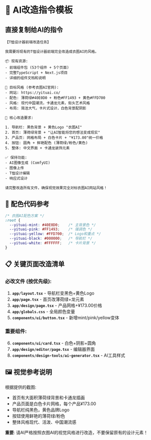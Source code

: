 # 🤖 AI改造指令模板

## 直接复制给AI的指令

```
【T恤设计器前端改造任务】

我需要将现有的T恤设计器前端完全改造成衣图AI的风格。

📦 现有资源:
- 前端组件包 (53个组件 + 5个页面)
- 完整TypeScript + Next.js项目
- 详细的组件文档和说明

🎯 目标风格 (参考衣图AI官网):
- 网站: https://yituai.co/
- 配色: 薄荷绿#40E0D0 + 粉色#FF1493 + 黄色#FFD700
- 风格: 现代中国潮流，卡通龙元素，街头艺术风格
- 布局: 简洁大气，卡片式设计，白色背景配阴影

🔧 核心改造要求:

1. 导航栏: 黑色背景 + 黄色Logo "衣图AI"
2. 首页: 薄荷绿背景 + "让AI智能将您的想法变成现实"
3. 产品页: 网格布局 + 白色卡片 + "¥173.00"统一价格
4. 按钮: 圆角 + 鲜艳配色 (薄荷绿/粉色/黄色)
5. 整体: 中文界面 + 卡通龙装饰元素

✅ 保持功能:
- AI图像生成 (ComfyUI)
- 图像上传
- T恤设计编辑
- 响应式设计

请完整改造所有文件，确保视觉效果完全对标衣图AI网站风格！
```

## 🎨 配色代码参考

```css
/* 衣图AI配色方案 */
:root {
  --yituai-mint: #40E0D0;    /* 主背景色 */
  --yituai-pink: #FF1493;    /* 强调色 */
  --yituai-yellow: #FFD700;  /* Logo和重点 */
  --yituai-black: #000000;   /* 导航栏 */
  --yituai-white: #FFFFFF;   /* 卡片背景 */
}
```

## 📋 关键页面改造清单

### 必改文件 (按优先级):

1. **`app/layout.tsx`** - 导航栏变黑色+黄色Logo
2. **`app/page.tsx`** - 首页改薄荷绿+龙元素  
3. **`app/design/page.tsx`** - 产品网格+¥173.00价格
4. **`app/globals.css`** - 全局颜色变量
5. **`components/ui/button.tsx`** - 新增mint/pink/yellow变体

### 重要组件:

6. **`components/ui/card.tsx`** - 白色+阴影+圆角
7. **`app/design/editor/page.tsx`** - 编辑器界面
8. **`components/design-tools/ai-generator.tsx`** - AI工具样式

## 🖼️ 视觉参考说明

根据提供的截图:
- 首页有大面积薄荷绿背景和卡通龙插画
- 产品页面是白色卡片网格，每个产品¥173.00
- 导航栏纯黑色，黄色品牌Logo
- 按钮使用鲜艳的薄荷绿/粉色
- 整体风格现代、活泼、中国潮流感

**重要**: 请AI严格按照衣图AI的视觉风格进行改造，不要保留原有的设计元素！